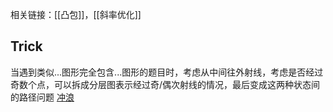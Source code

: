 相关链接：[[凸包]]，[[斜率优化]]



## Trick
当遇到类似...图形完全包含...图形的题目时，考虑从中间往外射线，考虑是否经过奇数个点，可以拆成分层图表示经过奇/偶次射线的情况，最后变成这两种状态间的路径问题 [冲浪](https://www.luogu.com.cn/problem/CF1920F2)